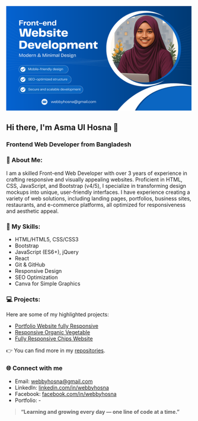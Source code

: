 <img src="myCover-img.png" alt="My Photo" width="500px" height="auto"/>

## Hi there, I'm Asma Ul Hosna 👋
### Frontend Web Developer from Bangladesh

### 👩 About Me:
I am a skilled Front-end Web Developer with over 3 years of experience in crafting responsive and visually appealing websites. Proficient in HTML, CSS, JavaScript, and Bootstrap (v4/5), I specialize in transforming design mockups into unique, user-friendly interfaces. I have experience creating a variety of web solutions, including landing pages, portfolios, business sites, restaurants, and e-commerce platforms, all optimized for responsiveness and aesthetic appeal.

### 🚀 My Skills:
- HTML/HTML5, CSS/CSS3
- Bootstrap  
- JavaScript (ES6+), jQuery  
- React  
- Git & GitHub  
- Responsive Design
- SEO Optimization
- Canva for Simple Graphics

### 💻 Projects:
Here are some of my highlighted projects:

- [Portfolio Website fully Responsive](https://webbyhosna.github.io/alisha-zohal-portfolio/)  
- [Responsive Organic Vegetable](https://webbyhosna.github.io/organic_veg/)  
- [Fully Responsive Chips Website](https://webbyhosna.github.io/chips-website/)

👉 You can find more in my [repositories](https://github.com/webbyhosna?tab=repositories).


### 🌐 Connect with me
- Email: webbyhosna@gmail.com  
- LinkedIn: [linkedin.com/in/webbyhosna](https://www.linkedin.com/in/asma-ul-hosna-4a6193367/)
- Facebook: [facebook.com/in/webbyhosna](https://www.facebook.com/webbyhosna)
- Portfolio: -
  
> **“Learning and growing every day — one line of code at a time.”**
